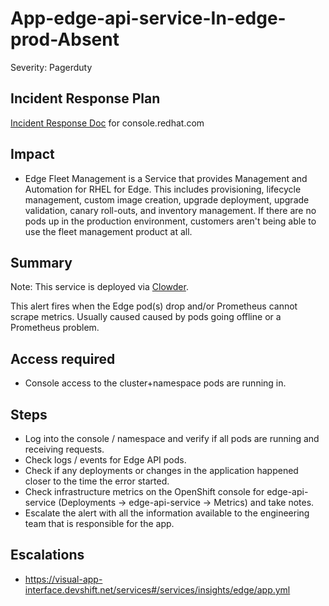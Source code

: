 # App-edge-api-service-In-edge-prod-Absent

Severity: Pagerduty

## Incident Response Plan

 [Incident Response Doc](https://docs.google.com/document/d/1AyEQnL4B11w7zXwum8Boty2IipMIxoFw1ri1UZB6xJE) for console.redhat.com

## Impact

-  Edge Fleet Management is a Service that provides Management and Automation for RHEL for Edge. This includes provisioning, lifecycle management, custom image creation, upgrade deployment, upgrade validation, canary roll-outs, and inventory management. If there are no pods up in the production environment, customers aren't being able to use the fleet management product at all.

## Summary

Note:  This service is deployed via [Clowder](https://gitlab.cee.redhat.com/service/app-interface/-/blob/master/docs/console.redhat.com/app-sops/clowder/clowder.rst).

This alert fires when the Edge pod(s) drop and/or Prometheus cannot scrape metrics.
Usually caused caused by pods going offline or a Prometheus problem.

## Access required

-  Console access to the cluster+namespace pods are running in.

## Steps

-  Log into the console / namespace and verify if all pods are running and receiving requests.
-  Check logs / events for Edge API pods.
-  Check if any deployments or changes in the application happened closer to the time the error started.
-  Check infrastructure metrics on the OpenShift console for edge-api-service (Deployments -> edge-api-service -> Metrics) and take notes.
-  Escalate the alert with all the information available to the engineering team that is responsible for the app.

## Escalations

-  https://visual-app-interface.devshift.net/services#/services/insights/edge/app.yml

